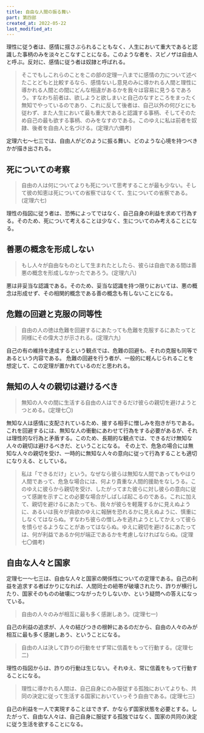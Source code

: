 ```yaml
---
title: 自由な人間の振る舞い
part: 第四部
created_at: 2022-05-22
last_modified_at: 
---
```


理性に従う者は、感情に揺さぶられることもなく、人生において重大であると認識した事柄のみを淡々とこなすことになる。このような者を、スピノザは自由人と呼ぶ。反対に、感情に従う者は奴隷と呼ばれる。

>そこでもしこれらのことをこの部の定理一八までに感情の力について述べたことどもと比較するなら、感情ないし意見のみに導かれる人間と理性に導かれる人間との間にどんな相違があるかを我々は容易に見うるであろう。すなわち前者は、欲しようと欲しまいと自己のなすところをまったく無知でやっているのであり、これに反して後者は、自己以外の何びとにも従わず、また人生において最も重大であると認識する事柄、そしてそのため自己の最も欲する事柄、のみをなすのである。このゆえに私は前者を奴隷、後者を自由人と名づける。(定理六六備考)

定理六七～七三では、自由人がどのように振る舞い、どのような心境を持つべきかが描き出される。

## 死についての考察

>自由の人は何についてよりも死について思考することが最も少ない。そして彼の知恵は死についての省察ではなくて、生についての省察である。(定理六七)

理性の指図に従う者は、恐怖によってではなく、自己自身の利益を求めて行為する。そのため、死について考えることは少なく、生についてのみ考えることになる。

## 善悪の概念を形成しない

>もし人々が自由なものとして生まれたとしたら、彼らは自由である間は善悪の概念を形成しなかったであろう。(定理六八)

悪は非妥当な認識である。そのため、妥当な認識を持つ限りにおいては、悪の概念は形成せず、その相関的概念である善の概念も有しないことになる。

## 危難の回避と克服の同等性

>自由の人の徳は危難を回避するにあたっても危難を克服するにあたってと同様にその偉大さが示される。(定理六九)

自己の有の維持を達成するという観点では、危難の回避も、それの克服も同等であるという内容である。
危難の回避を行う者が、一般的に軽んじられることを想定して、この定理が置かれているのだと思われる。

## 無知の人々の親切は避けるべき

>無知の人々の間に生活する自由の人はできるだけ彼らの親切を避けようとつとめる。(定理七〇)

無知な人は感情に支配されているため、接する相手に憎しみを抱きがちである。これを回避するには、無知な人の衝動にあわせて行為をする必要があるが、それは理性的な行為と矛盾する。このため、長期的な観点では、できるだけ無知な人々の親切は避けるべきだ、ということになる。
その上で、危急の場合には無知な人々の親切を受け、一時的に無知な人々の意向に従って行為することも適切になりえる、としている。

>私は「できるだけ」という。なぜなら彼らは無知な人間であってもやはり人間であって、危急な場合には、何より貴重な人間的援助をなしうる。このゆえに彼らから親切を受け、したがってまた彼らに対し彼らの意向に従って感謝を示すことの必要な場合がしばしば起こるのである。これに加えて、親切を避けるにあたっても、我々が彼らを軽蔑するかに見えぬように、あるいは我々が貪欲のゆえに報酬を恐れるかに見えぬように、慎重にしなくてはならぬ。すなわち彼らの憎しみを逃れようとしてかえって彼らを憤らせるようなことがあってはならぬ。ゆえに親切を避けるにあたっては、何が利益であるか何が端正であるかを考慮しなければならぬ。(定理七〇備考)

## 自由な人々と国家

定理七一～七三は、自由な人々と国家の関係性についての定理である。自己の利益を追求する者ばかりになれば、人間同士の紐帯が破壊されたり、詐りが横行したり、国家そのものの破壊につながったりしないか、という疑問への答えになっている。

>自由の人々のみが相互に最も多く感謝しあう。(定理七一)

自己の利益の追求が、人々の結びつきの根幹にあるのだから、自由の人々のみが相互に最も多く感謝しあう、ということになる。

>自由の人は決して詐りの行動をせず常に信義をもって行動する。(定理七二)

理性の指図からは、詐りの行動は生じない。それゆえ、常に信義をもって行動することになる。

>理性に導かれる人間は、自己自身にのみ服従する孤独においてよりも、共同の決定に従って生活する国家においていっそう自由である。(定理七三)

自己の利益を一人で実現することはできず、かならず国家状態を必要とする。したがって、自由な人々は、自己自身に服従する孤独ではなく、国家の共同の決定に従う生活を欲することになる。
